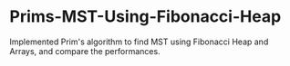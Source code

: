Prims-MST-Using-Fibonacci-Heap
==============================

Implemented Prim's algorithm to find MST using Fibonacci Heap and Arrays, and compare the performances.

